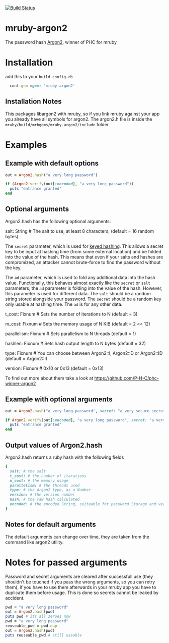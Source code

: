 [![Build Status](https://travis-ci.org/Asmod4n/mruby-argon2.svg?branch=master)](https://travis-ci.org/Asmod4n/mruby-argon2)
# mruby-argon2

The password hash [Argon2](https://github.com/P-H-C/phc-winner-argon2), winner of PHC for mruby

Installation
============
add this to your `build_config.rb`
```ruby
  conf.gem mgem: 'mruby-argon2'
```
Installation Notes
------------------
This packages libargon2 with mruby, so if you link mruby against your app you already have all symbols for argon2. The argon2.h file is inside the `mruby/build/mrbgems/mruby-argon2/include` folder

Examples
========

Example with default options
----------------------------
```ruby
out = Argon2.hash("a very long password")

if (Argon2.verify(out[:encoded], "a very long password"))
  puts "entrance granted"
end
```

Optional arguments
-----------------

Argon2.hash has the following optional arguments:

salt: String # The salt to use, at least 8 characters, (default = 16 random bytes)

The `secret` parameter, which is used for [keyed hashing](
   https://en.wikipedia.org/wiki/Hash-based_message_authentication_code).
   This allows a secret key to be input at hashing time (from some external
   location) and be folded into the value of the hash. This means that even if
   your salts and hashes are compromized, an attacker cannot brute-force to find
   the password without the key.

The `ad` parameter, which is used to fold any additional data into the hash
   value. Functionally, this behaves almost exactly like the `secret` or `salt`
   parameters; the `ad` parameter is folding into the value of the hash.
   However, this parameter is used for different data. The `salt` should be a
   random string stored alongside your password. The `secret` should be a random
   key only usable at hashing time. The `ad` is for any other data.

t_cost: Fixnum # Sets the number of iterations to N (default = 3)

m_cost: Fixnum # Sets the memory usage of N KiB (default = 2 << 12)

parallelism: Fixnum # Sets parallelism to N threads (default = 1)

hashlen: Fixnum # Sets hash output length to N bytes (default = 32)

type: Fixnum # You can choose between Argon2::I, Argon2::D or Argon2::ID (default = Argon2::I)

version: Fixnum # 0x10 or 0x13 (default = 0x13)

To find out more about them take a look at https://github.com/P-H-C/phc-winner-argon2

Example with optional arguments
-------------------------------
```ruby
out = Argon2.hash("a very long password", secret: "a very secure secret")

if Argon2.verify(out[:encoded], "a very long password", secret: "a very secure secret")
  puts "entrance granted"
end
```

Output values of Argon2.hash
----------------------------
Argon2.hash returns a ruby hash with the following fields
```ruby
{
  salt: # the salt
  t_cost: # the number of itarations
  m_cost: # the memory usage
  parallelism: # the threads used
  type: # the Argon2 type, as a Number
  version: # the version number
  hash: # the raw hash calculated
  encoded: # the encoded String, suiteable for password Storage and verification
}
```

Notes for default arguments
---------------------------
The default arguments can change over time, they are taken from the command like argon2 utility.

Notes for passed arguments
==========================
Password and secret arguments are cleared after successfull use (they shouldn't be touched if you pass the wrong arguments, so you can retry them), if you have to use them afterwards in your mruby app you have to duplicate them before usage.
This is done so secrets cannot be leaked by accident.

```ruby
pwd = "a very long password"
out = Argon2.hash(pwd)
puts pwd # its all zeroes now
pwd = "a very long password"
reuseable_pwd = pwd.dup
out = Argon2.hash(pwd)
puts reuseable_pwd # still useable
```
